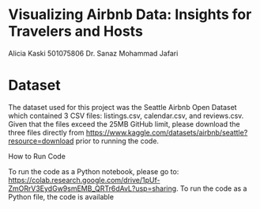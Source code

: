 # Visualizing Airbnb Data: Insights for Travelers and Hosts

Alicia Kaski
501075806
Dr. Sanaz Mohammad Jafari

# Dataset
The dataset used for this project was the Seattle Airbnb Open Dataset which contained 3 CSV files: listings.csv, calendar.csv, and reviews.csv. 
Given that the files exceed the 25MB GitHub limit, please download the three files directly from https://www.kaggle.com/datasets/airbnb/seattle?resource=download prior to running the code. 

How to Run Code

To run the code as a Python notebook, please go to: https://colab.research.google.com/drive/1pUf-ZmORrV3EydGw9smEMB_QRTr6dAvL?usp=sharing. 
To run the code as a Python file, the code is available 
